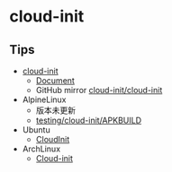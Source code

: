 # cloud-init

## Tips
* [cloud-init](https://launchpad.net/cloud-init/)
  * [Document](http://cloudinit.readthedocs.io/en/latest/index.html)
  * GitHub mirror [cloud-init/cloud-init](https://github.com/cloud-init/cloud-init)
* AlpineLinux
  * 版本未更新
  * [testing/cloud-init/APKBUILD](https://git.alpinelinux.org/cgit/aports/tree/testing/cloud-init/APKBUILD)
* Ubuntu
  * [CloudInit](https://help.ubuntu.com/community/CloudInit)
* ArchLinux
  * [Cloud-init](https://wiki.archlinux.org/index.php/Cloud-init)
